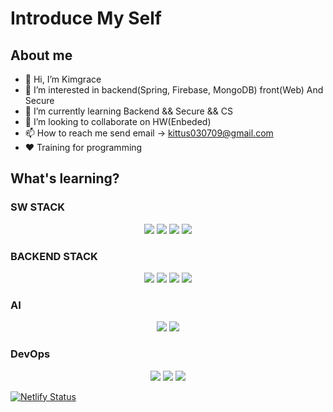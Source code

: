 # Introduce My Self
## About me
- 👋 Hi, I’m Kimgrace
- 👀 I’m interested in backend(Spring, Firebase, MongoDB) front(Web) And Secure
- 🌱 I’m currently learning Backend && Secure && CS
- 💞️ I’m looking to collaborate on HW(Enbeded)
- 📫 How to reach me send email -> kittus030709@gmail.com
- ❤️ Training for programming

## What's learning?  
### SW STACK
<div align="center">
<img src="https://img.shields.io/badge/Python-3776AB?style=for-the-badge&logo=Python&logoColor=white">
<img src="https://img.shields.io/badge/HTML5-000000?style=for-the-badge&logo=HTML5&logoColor=#E34F26"/></a>
<img src="https://img.shields.io/badge/C-00599C?style=for-the-badge&logo=C&logoColor=#A8B9CC"/></a>
<img src="https://img.shields.io/badge/JavaScript-000000?style=for-the-badge&logo=JavaScript&logoColor=#F7DF1E"/></a>
</div>

### BACKEND STACK
<div align="center">
  <img src="https://img.shields.io/badge/Spring-CDD2FF?style=for-the-badge&logo=Spring&logoColor=#6DB33F"/></a>
  <img src="https://img.shields.io/badge/ts-node-3178C6?style=for-the-badge&logo=ts-node&logoColor=white"></a>
  <img src="https://img.shields.io/badge/Flask-000000?style=for-the-badge&logo=Flask&logoColor=white"/></a>
  <img src="https://img.shields.io/badge/SpringSecurity-6DB33F?style=for-the-badge&logo=SpringSecurity&logoColor=white"/></a>
</div>

### AI
<div align="center">
    <img src="https://img.shields.io/badge/TensorFlow-FF6F00?style=for-the-badge&logo=TensorFlow&logoColor=black"/></a>
    <img src="https://img.shields.io/badge/AMD-ED1C24?style=for-the-badge&logo=AMD&logoColor=black"/></a>   
</div>

### DevOps
<div align="center">
  <img src="https://img.shields.io/badge/Git-F05032?style=for-the-badge&logo=Git&logoColor=white"/></a>
  <img src="https://img.shields.io/badge/7Zip-000000?style=for-the-badge&logo=7Zip&logoColor=white"/></a>
  <img src="https://img.shields.io/badge/FirefoxBrowser-FF7139?style=for-the-badge&logo=FirefoxBrowser&logoColor=white"/></a>
</div>

[![Netlify Status](https://api.netlify.com/api/v1/badges/1d125cf1-366f-44c8-91b5-f2e964489160/deploy-status)](https://app.netlify.com/sites/stately-meerkat-704bcc/deploys)
<!---
Kimngeunhye/Kimngeunhye is a ✨ special ✨ repository because its `README.md` (this file) appears on your GitHub profile.
You can click the Preview link to take a look at your changes.
--->
